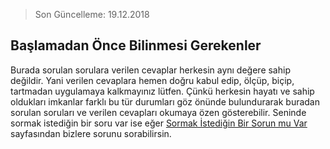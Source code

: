 > Son Güncelleme: 19.12.2018

## Başlamadan Önce Bilinmesi Gerekenler

Burada sorulan sorulara verilen cevaplar herkesin aynı değere sahip değildir. Yani verilen cevaplara hemen doğru kabul edip, ölçüp, biçip, tartmadan uygulamaya kalkmayınız lütfen. Çünkü herkesin hayatı ve sahip oldukları imkanlar farklı bu tür durumları göz önünde bulundurarak buradan sorulan soruları ve verilen cevapları okumaya özen gösterebilir. Seninde sormak istediğin bir soru var ise eğer [Sormak İstediğin Bir Sorun mu Var](sormakistediginbirsorumuvar.md) sayfasından bizlere sorunu sorabilirsin.
